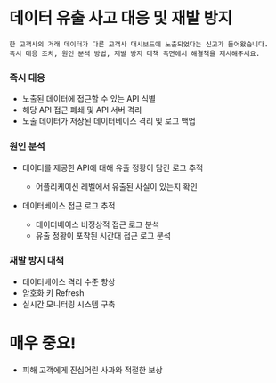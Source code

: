 # 데이터 유출 사고 대응 및 재발 방지

```
한 고객사의 거래 데이터가 다른 고객사 대시보드에 노출되었다는 신고가 들어왔습니다.
즉시 대응 조치, 원인 분석 방법, 재발 방지 대책 측면에서 해결책을 제시해주세요.
```

### 즉시 대응

- 노출된 데이터에 접근할 수 있는 API 식별
- 해당 API 접근 폐쇄 및 API 서버 격리
- 노출 데이터가 저장된 데이터베이스 격리 및 로그 백업

### 원인 분석

- 데이터를 제공한 API에 대해 유출 정황이 담긴 로그 추적
    - 어플리케이션 레벨에서 유출된 사실이 있는지 확인

- 데이터베이스 접근 로그 추적
    - 데이터베이스 비정상적 접근 로그 분석
    - 유출 정황이 포착된 시간대 접근 로그 분석

### 재발 방지 대책

- 데이터베이스 격리 수준 향상
- 암호화 키 Refresh
- 실시간 모니터링 시스템 구축

# 매우 중요!

- 피해 고객에게 진심어린 사과와 적절한 보상

